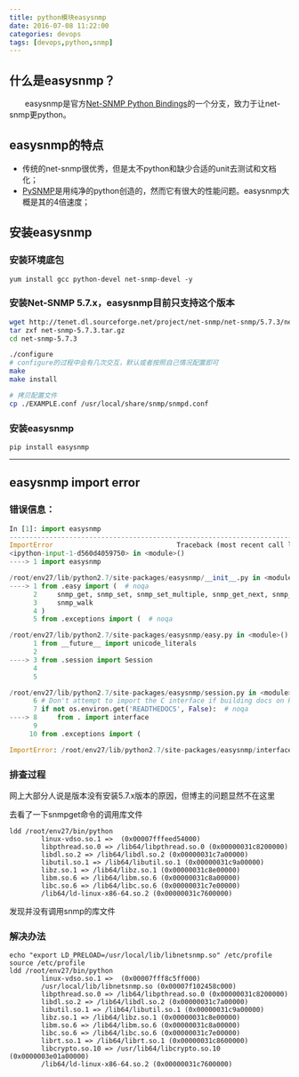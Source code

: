 ```yaml
---
title: python模块easysnmp
date: 2016-07-08 11:22:00
categories: devops
tags: [devops,python,snmp]
---
```

## 什么是easysnmp？
&emsp;&emsp;easysnmp是官方[Net-SNMP Python Bindings](http://net-snmp.sourceforge.net/wiki/index.php/Python_Bindings)的一个分支，致力于让net-snmp更python。

## easysnmp的特点
* 传统的net-snmp很优秀，但是太不python和缺少合适的unit去测试和文档化；
* [PySNMP](http://pysnmp.sourceforge.net/)是用纯净的python创造的，然而它有很大的性能问题。easysnmp大概是其的4倍速度；
  <!--more-->

## 安装easysnmp

### 安装环境底包
```
yum install gcc python-devel net-snmp-devel -y
```

### 安装Net-SNMP 5.7.x，easysnmp目前只支持这个版本
``` bash
wget http://tenet.dl.sourceforge.net/project/net-snmp/net-snmp/5.7.3/net-snmp-5.7.3.tar.gz
tar zxf net-snmp-5.7.3.tar.gz
cd net-snmp-5.7.3

./configure
# configure的过程中会有几次交互，默认或者按照自己情况配置即可
make
make install

# 拷贝配置文件
cp ./EXAMPLE.conf /usr/local/share/snmp/snmpd.conf
```

### 安装easysnmp
```
pip install easysnmp
```

---

## easysnmp import error

### 错误信息：
``` python
In [1]: import easysnmp
---------------------------------------------------------------------------
ImportError                               Traceback (most recent call last)
<ipython-input-1-d560d4059750> in <module>()
----> 1 import easysnmp

/root/env27/lib/python2.7/site-packages/easysnmp/__init__.py in <module>()
----> 1 from .easy import (  # noqa
      2     snmp_get, snmp_set, snmp_set_multiple, snmp_get_next, snmp_get_bulk,
      3     snmp_walk
      4 )
      5 from .exceptions import (  # noqa

/root/env27/lib/python2.7/site-packages/easysnmp/easy.py in <module>()
      1 from __future__ import unicode_literals
      2
----> 3 from .session import Session
      4
      5

/root/env27/lib/python2.7/site-packages/easysnmp/session.py in <module>()
      6 # Don't attempt to import the C interface if building docs on RTD
      7 if not os.environ.get('READTHEDOCS', False):  # noqa
----> 8     from . import interface
      9
     10 from .exceptions import (

ImportError: /root/env27/lib/python2.7/site-packages/easysnmp/interface.so: undefined symbol: netsnmp_transport_config_compare

```

### 排查过程
网上大部分人说是版本没有安装5.7.x版本的原因，但博主的问题显然不在这里

去看了一下snmpget命令的调用库文件
```
ldd /root/env27/bin/python
        linux-vdso.so.1 =>  (0x00007fffeed54000)
        libpthread.so.0 => /lib64/libpthread.so.0 (0x00000031c8200000)
        libdl.so.2 => /lib64/libdl.so.2 (0x00000031c7a00000)
        libutil.so.1 => /lib64/libutil.so.1 (0x00000031c9a00000)
        libz.so.1 => /lib64/libz.so.1 (0x00000031c8e00000)
        libm.so.6 => /lib64/libm.so.6 (0x00000031c8a00000)
        libc.so.6 => /lib64/libc.so.6 (0x00000031c7e00000)
        /lib64/ld-linux-x86-64.so.2 (0x00000031c7600000)
```
发现并没有调用snmp的库文件

### 解决办法
```
echo "export LD_PRELOAD=/usr/local/lib/libnetsnmp.so" /etc/profile
source /etc/profile
ldd /root/env27/bin/python
        linux-vdso.so.1 =>  (0x00007fff8c5ff000)
        /usr/local/lib/libnetsnmp.so (0x00007f102458c000)
        libpthread.so.0 => /lib64/libpthread.so.0 (0x00000031c8200000)
        libdl.so.2 => /lib64/libdl.so.2 (0x00000031c7a00000)
        libutil.so.1 => /lib64/libutil.so.1 (0x00000031c9a00000)
        libz.so.1 => /lib64/libz.so.1 (0x00000031c8e00000)
        libm.so.6 => /lib64/libm.so.6 (0x00000031c8a00000)
        libc.so.6 => /lib64/libc.so.6 (0x00000031c7e00000)
        librt.so.1 => /lib64/librt.so.1 (0x00000031c8600000)
        libcrypto.so.10 => /usr/lib64/libcrypto.so.10 (0x0000003e01a00000)
        /lib64/ld-linux-x86-64.so.2 (0x00000031c7600000)
```